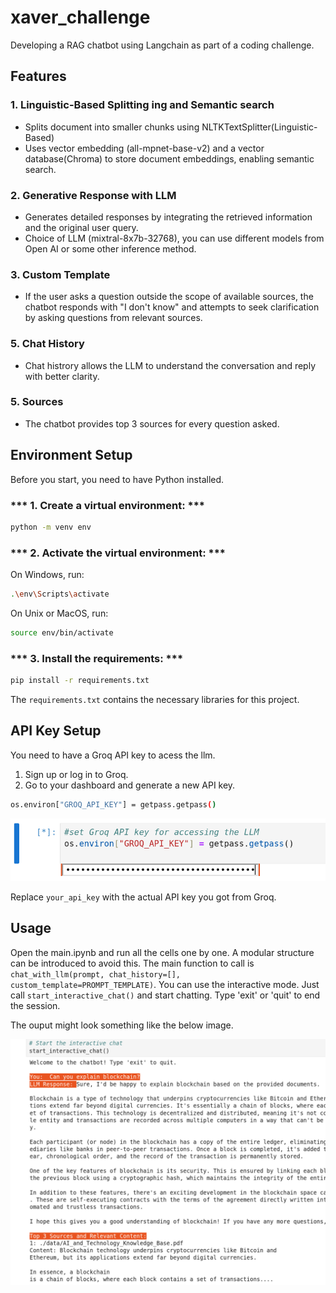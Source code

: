 # xaver_challenge
Developing a RAG chatbot using Langchain  as part of a coding challenge.


## Features

### 1. **Linguistic-Based Splitting ing and Semantic search**
   - Splits document into smaller chunks using NLTKTextSplitter(Linguistic-Based) 
   - Uses vector embedding (all-mpnet-base-v2) and a vector database(Chroma) to store document embeddings, enabling semantic search.


### 2. **Generative Response with LLM**
   - Generates detailed responses by integrating the retrieved information and the original user query.
   - Choice of LLM (mixtral-8x7b-32768), you can use different models from Open AI or some other inference method.

### 3. **Custom Template**
   - If the user asks a question outside the scope of available sources, the chatbot responds with "I don't know" and attempts to seek clarification by asking questions from relevant sources.


### 5. **Chat History**
   - Chat histrory allows the LLM to understand the conversation and reply with better clarity.

### 5. **Sources**
   - The chatbot provides top 3 sources for every question asked.








## Environment Setup

Before you start, you need to have Python installed.  

### *** 1. Create a virtual environment: ***

```bash
python -m venv env
```

### *** 2. Activate the virtual environment: ***

On Windows, run:

```bash
.\env\Scripts\activate
```

On Unix or MacOS, run:

```bash
source env/bin/activate
```


### *** 3. Install the requirements: ***

```bash
pip install -r requirements.txt
```


The `requirements.txt`  contains the necessary libraries for this project.

## API Key Setup

You need to have a Groq API key to acess the llm. 

1. Sign up or log in to Groq.
2. Go to your dashboard and generate a new API key.

```bash
os.environ["GROQ_API_KEY"] = getpass.getpass()
```

![API Image](API.png)



Replace `your_api_key` with the actual API key you got from Groq.

## Usage

Open the main.ipynb and run all the cells one by one. A modular structure can be introduced to avoid this. 
The main function to call is `chat_with_llm(prompt, chat_history=[], custom_template=PROMPT_TEMPLATE)`. 
You can  use the interactive mode. Just call `start_interactive_chat()` and start chatting. Type 'exit' or 'quit' to end the session.

The ouput might look something like the below image.

![Ouput Image](output.png)


